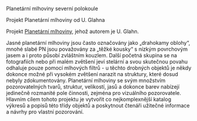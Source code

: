 Planetární mlhoviny severní polokoule

Projekt Planetární mlhoviny od U. Glahna

Projekt [Planetární mlhoviny](http://www.pn-visuell.de/index.html), jehož autorem je U. Glahn.

Jasné planetární mlhoviny jsou často označovány jako „drahokamy oblohy“, mnohé slabé PN jsou považovány za „těžké kousky“ s nízkým povrchovým jasem a i proto působí zvláštním kouzlem. Další početná skupina se na fotografiích nebo při malém zvětšení jeví stelární a svou skutečnou povahu odhaluje pouze pomocí mlhových filtrů - u těchto drobných objektů je někdy dokonce možné při vysokém zvětšení narazit na struktury, které dosud nebyly zdokumentovány. Planetární mlhoviny se svým množstvím pozorovatelných tvarů, struktur, velikostí, jasů a dokonce barev nabízejí jedinečně rozmanité pole činnosti, zejména pro vizuálního pozorovatele.
Hlavním cílem tohoto projektu je vytvořit co nejkomplexnější katalog výkresů a popisů této třídy objektů a poskytnout čtenáři užitečné informace a návrhy pro vlastní pozorování.